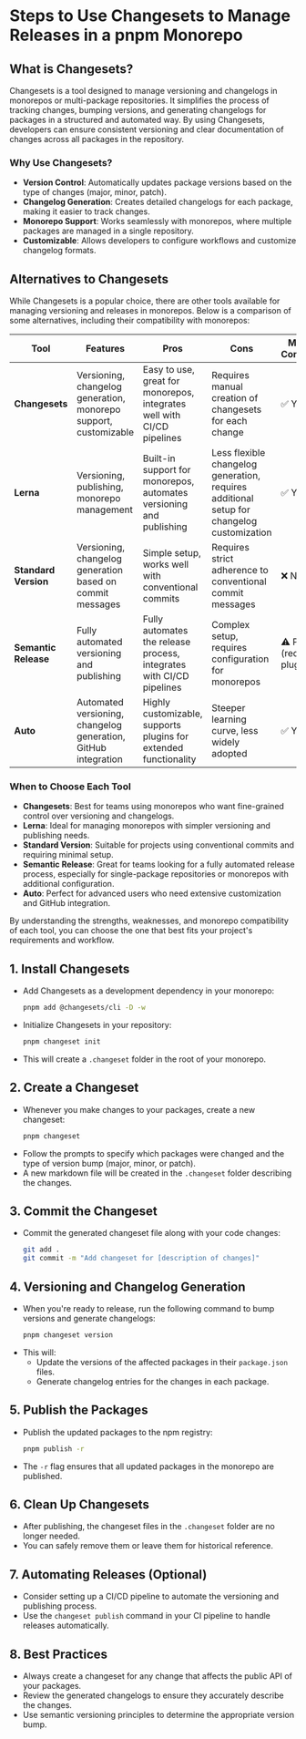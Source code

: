 # Steps to Use Changesets to Manage Releases in a pnpm Monorepo

## What is Changesets?

Changesets is a tool designed to manage versioning and changelogs in monorepos or multi-package repositories. It simplifies the process of tracking changes, bumping versions, and generating changelogs for packages in a structured and automated way. By using Changesets, developers can ensure consistent versioning and clear documentation of changes across all packages in the repository.

### Why Use Changesets?

- **Version Control**: Automatically updates package versions based on the type of changes (major, minor, patch).
- **Changelog Generation**: Creates detailed changelogs for each package, making it easier to track changes.
- **Monorepo Support**: Works seamlessly with monorepos, where multiple packages are managed in a single repository.
- **Customizable**: Allows developers to configure workflows and customize changelog formats.

## Alternatives to Changesets

While Changesets is a popular choice, there are other tools available for managing versioning and releases in monorepos. Below is a comparison of some alternatives, including their compatibility with monorepos:

| Tool                 | Features                                                         | Pros                                                                   | Cons                                                                                      | Monorepo Compatibility        |
| -------------------- | ---------------------------------------------------------------- | ---------------------------------------------------------------------- | ----------------------------------------------------------------------------------------- | ----------------------------- |
| **Changesets**       | Versioning, changelog generation, monorepo support, customizable | Easy to use, great for monorepos, integrates well with CI/CD pipelines | Requires manual creation of changesets for each change                                    | ✅ Yes                        |
| **Lerna**            | Versioning, publishing, monorepo management                      | Built-in support for monorepos, automates versioning and publishing    | Less flexible changelog generation, requires additional setup for changelog customization | ✅ Yes                        |
| **Standard Version** | Versioning, changelog generation based on commit messages        | Simple setup, works well with conventional commits                     | Requires strict adherence to conventional commit messages                                 | ❌ No                         |
| **Semantic Release** | Fully automated versioning and publishing                        | Fully automates the release process, integrates with CI/CD pipelines   | Complex setup, requires configuration for monorepos                                       | ⚠️ Partial (requires plugins) |
| **Auto**             | Automated versioning, changelog generation, GitHub integration   | Highly customizable, supports plugins for extended functionality       | Steeper learning curve, less widely adopted                                               | ✅ Yes                        |

### When to Choose Each Tool

- **Changesets**: Best for teams using monorepos who want fine-grained control over versioning and changelogs.
- **Lerna**: Ideal for managing monorepos with simpler versioning and publishing needs.
- **Standard Version**: Suitable for projects using conventional commits and requiring minimal setup.
- **Semantic Release**: Great for teams looking for a fully automated release process, especially for single-package repositories or monorepos with additional configuration.
- **Auto**: Perfect for advanced users who need extensive customization and GitHub integration.

By understanding the strengths, weaknesses, and monorepo compatibility of each tool, you can choose the one that best fits your project's requirements and workflow.

## 1. **Install Changesets**

- Add Changesets as a development dependency in your monorepo:
  ```bash
  pnpm add @changesets/cli -D -w
  ```
- Initialize Changesets in your repository:
  ```bash
  pnpm changeset init
  ```
- This will create a `.changeset` folder in the root of your monorepo.

## 2. **Create a Changeset**

- Whenever you make changes to your packages, create a new changeset:
  ```bash
  pnpm changeset
  ```
- Follow the prompts to specify which packages were changed and the type of version bump (major, minor, or patch).
- A new markdown file will be created in the `.changeset` folder describing the changes.

## 3. **Commit the Changeset**

- Commit the generated changeset file along with your code changes:
  ```bash
  git add .
  git commit -m "Add changeset for [description of changes]"
  ```

## 4. **Versioning and Changelog Generation**

- When you're ready to release, run the following command to bump versions and generate changelogs:
  ```bash
  pnpm changeset version
  ```
- This will:
  - Update the versions of the affected packages in their `package.json` files.
  - Generate changelog entries for the changes in each package.

## 5. **Publish the Packages**

- Publish the updated packages to the npm registry:
  ```bash
  pnpm publish -r
  ```
- The `-r` flag ensures that all updated packages in the monorepo are published.

## 6. **Clean Up Changesets**

- After publishing, the changeset files in the `.changeset` folder are no longer needed.
- You can safely remove them or leave them for historical reference.

## 7. **Automating Releases (Optional)**

- Consider setting up a CI/CD pipeline to automate the versioning and publishing process.
- Use the `changeset publish` command in your CI pipeline to handle releases automatically.

## 8. **Best Practices**

- Always create a changeset for any change that affects the public API of your packages.
- Review the generated changelogs to ensure they accurately describe the changes.
- Use semantic versioning principles to determine the appropriate version bump.
